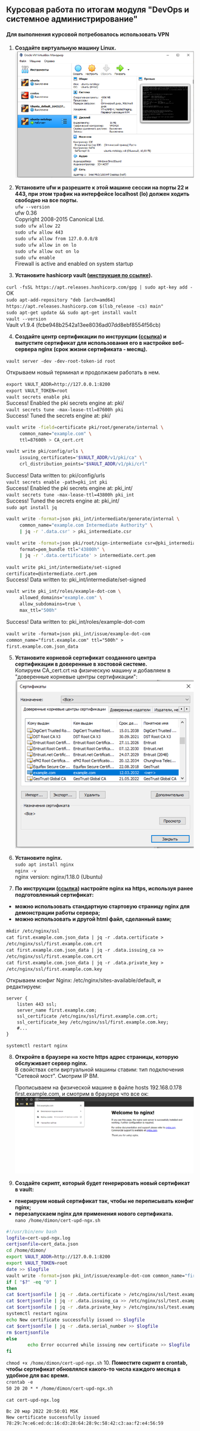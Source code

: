 ## Курсовая работа по итогам модуля "DevOps и системное администрирование"
#### Для выполнения курсовой потребовалось использовать VPN ####
1. **Создайте виртуальную машину Linux.**
   ![scr38.png](img/01.png)
2. **Установите ufw и разрешите к этой машине сессии на порты 22 и 443, при этом трафик на интерфейсе localhost (lo) должен ходить свободно на все порты.**  
   `ufw --version`   
   ufw 0.36    
   Copyright 2008-2015 Canonical Ltd.     
   `sudo ufw allow 22`  
   `sudo ufw allow 443`   
   `sudo ufw allow from 127.0.0.0/8`   
   `sudo ufw allow in on lo`   
   `sudo ufw allow out on lo`   
   `sudo ufw enable`   
   Firewall is active and enabled on system startup   
   
3. **Установите hashicorp vault ([инструкция по ссылке](https://learn.hashicorp.com/tutorials/vault/getting-started-install?in=vault/getting-started#install-vault)).**  

`curl -fsSL https://apt.releases.hashicorp.com/gpg | sudo apt-key add -`   
OK    
`sudo apt-add-repository "deb [arch=amd64] https://apt.releases.hashicorp.com $(lsb_release -cs) main"`  
`sudo apt-get update && sudo apt-get install vault`   
`vault --version`    
Vault v1.9.4 (fcbe948b2542a13ee8036ad07dd8ebf8554f56cb)

4. **Cоздайте центр сертификации по инструкции ([ссылка](https://learn.hashicorp.com/tutorials/vault/pki-engine?in=vault/secrets-management)) и выпустите сертификат для использования его в настройке веб-сервера nginx (срок жизни сертификата - месяц).**

`vault server -dev -dev-root-token-id root`  

Открываем новый терминал и продолжаем работать в нем.    

`export VAULT_ADDR=http://127.0.0.1:8200`  
`export VAULT_TOKEN=root`  
`vault secrets enable pki`  
Success! Enabled the pki secrets engine at: pki/      
`vault secrets tune -max-lease-ttl=87600h pki`  
Success! Tuned the secrets engine at: pki/      

```bash
vault write -field=certificate pki/root/generate/internal \
     common_name="example.com" \
     ttl=87600h > CA_cert.crt
```
```bash
vault write pki/config/urls \
     issuing_certificates="$VAULT_ADDR/v1/pki/ca" \
     crl_distribution_points="$VAULT_ADDR/v1/pki/crl"
```
Success! Data written to: pki/config/urls    
`vault secrets enable -path=pki_int pki`  
Success! Enabled the pki secrets engine at: pki_int/     
`vault secrets tune -max-lease-ttl=43800h pki_int`  
Success! Tuned the secrets engine at: pki_int/  
`sudo apt install jq`
```bash
vault write -format=json pki_int/intermediate/generate/internal \
     common_name="example.com Intermediate Authority" \
     | jq -r '.data.csr' > pki_intermediate.csr
```
```bash
vault write -format=json pki/root/sign-intermediate csr=@pki_intermediate.csr \
     format=pem_bundle ttl="43800h" \
     | jq -r '.data.certificate' > intermediate.cert.pem
```
`vault write pki_int/intermediate/set-signed certificate=@intermediate.cert.pem`    
Success! Data written to: pki_int/intermediate/set-signed

```bash
vault write pki_int/roles/example-dot-com \
     allowed_domains="example.com" \
     allow_subdomains=true \
     max_ttl="500h"
```
Success! Data written to: pki_int/roles/example-dot-com

`vault write -format=json pki_int/issue/example-dot-com common_name="first.example.com" ttl="500h" > first.example.com.json_data`      

5. **Установите корневой сертификат созданного центра сертификации в доверенные в хостовой системе.**  
   Копируем CA_cert.crt на физическую машину и добавляем в "доверенные корневые центры сертификации":  
   ![scr38.png](img/02.png)
   
6. **Установите nginx.**  
   `sudo apt install nginx`   
   `nginx -v`  
   nginx version: nginx/1.18.0 (Ubuntu)
   
7. <b>По инструкции ([ссылка](https://nginx.org/en/docs/http/configuring_https_servers.html)) настройте nginx на https, используя ранее подготовленный сертификат:
- можно использовать стандартную стартовую страницу nginx для демонстрации работы сервера;
- можно использовать и другой html файл, сделанный вами;</b>

`mkdir /etc/nginx/ssl`  
`cat first.example.com.json_data | jq -r .data.certificate > /etc/nginx/ssl/first.example.com.crt`    
`cat first.example.com.json_data | jq -r .data.issuing_ca >> /etc/nginx/ssl/first.example.com.crt`    
`cat first.example.com.json_data | jq -r .data.private_key > /etc/nginx/ssl/first.example.com.key`    

Открываем конфиг Nginx: /etc/nginx/sites-available/default, и редактируем:
```
server {
	listen 443 ssl;
	server_name first.example.com;
	ssl_certificate	/etc/nginx/ssl/first.example.com.crt;
	ssl_certificate_key /etc/nginx/ssl/first.example.com.key;
	#...
}
```
`systemctl restart nginx`

8. **Откройте в браузере на хосте https адрес страницы, которую обслуживает сервер nginx.**  
   В свойствах сети виртуальной машины ставим: тип подключения "Сетевой мост". Смотрим IP ВМ.  
   
   Прописываем на физической машине в файле hosts 	192.168.0.178	first.example.com, и смотрим в браузере что все ок:
   ![scr38.png](img/03.png)
   
9. <b>Создайте скрипт, который будет генерировать новый сертификат в vault:
- генерируем новый сертификат так, чтобы не переписывать конфиг nginx;
- перезапускаем nginx для применения нового сертификата.</b>  
  `nano /home/dimon/cert-upd-ngx.sh`
```bash
#!/usr/bin/env bash
logfile=cert-upd-ngx.log
certjsonfile=cert_data.json
cd /home/dimon/
export VAULT_ADDR=http://127.0.0.1:8200
export VAULT_TOKEN=root
date >> $logfile
vault write -format=json pki_int/issue/example-dot-com common_name="first.example.com" ttl="500h" > $certjsonfile 2>>$logfi>
if [ "$?" -eq "0" ]
then
cat $certjsonfile | jq -r .data.certificate > /etc/nginx/ssl/test.example.com.crt
cat $certjsonfile | jq -r .data.issuing_ca >> /etc/nginx/ssl/test.example.com.crt
cat $certjsonfile | jq -r .data.private_key > /etc/nginx/ssl/test.example.com.key
systemctl restart nginx
echo New certificate successfully issued >> $logfile
cat $certjsonfile | jq -r .data.serial_number >> $logfile
rm $certjsonfile
else
        echo Error occurred while issuing new certificate >> $logfile
fi
```  
`chmod +x /home/dimon/cert-upd-ngx.sh`
10. **Поместите скрипт в crontab, чтобы сертификат обновлялся какого-то числа каждого месяца в удобное для вас время.**  
    `crontab -e`  
    `50 20 20 * * /home/dimon/cert-upd-ngx.sh`

`cat cert-upd-ngx.log`
```
Вс 20 мар 2022 20:50:01 MSK
New certificate successfully issued
78:29:7e:e6:ed:dc:16:d3:28:64:28:9c:58:42:c3:aa:f2:e4:56:59
```